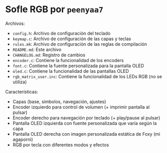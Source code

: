 # Sofle RGB por `peenyaa7`

Archivos:
- `config.h`: Archivo de configuración del teclado
- `keymap.c`: Archivo de configuración de las capas y teclas
- `rules.mk`: Archivo de configuración de las reglas de compilación
- `README.md`: Este archivo
- `CHANGELOG.md`: Registro de cambios
- `encoder.c`: Contiene la funcionalidad de los encoders
- `font.c`: Contiene la fuente personalizada para la pantalla OLED
- `oled.c`: Contiene la funcionalidad de las pantallas OLED
- `rgb_matrix_user.inc`: Contiene la funcionalidad de los LEDs RGB (no se utiliza)

Características:
- Capas (base, simbolos, navegación, ajustes)
- Encoder izquierdo para control de volumen (+ imprimir pantalla al pulsar)
- Encoder derecho para navegación por teclado (+ play/pause al pulsar)
- Pantalla OLED izquierda con fuente personalizada que varía según la capa
- Pantalla OLED derecha con imagen personalizada estática de Foxy (mi agaporni)
- RGB por tecla con diferentes modos y efectos
